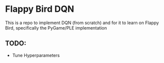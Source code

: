 # Flappy Bird DQN

This is a repo to implement DQN (from scratch) and for it to learn on Flappy Bird, specifically the PyGame/PLE implementation

## TODO:
* Tune Hyperparameters
